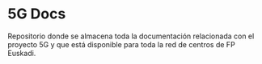 # 5G Docs

Repositorio donde se almacena toda la documentación relacionada con el proyecto 5G y que está disponible para toda la red de centros de FP Euskadi.